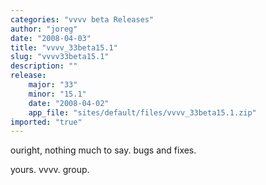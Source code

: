 ```yaml
---
categories: "vvvv beta Releases"
author: "joreg"
date: "2008-04-03"
title: "vvvv_33beta15.1"
slug: "vvvv33beta15.1"
description: ""
release: 
    major: "33"
    minor: "15.1"
    date: "2008-04-02"
    app_file: "sites/default/files/vvvv_33beta15.1.zip"
imported: "true"
---
```



ouright, 
nothing much to say.
bugs and fixes. 

yours. 
vvvv. 
group.